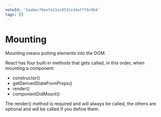 ```yaml
---
noteId: '5aa6ac70eefa11ec8532e34afff9c9b4'
tags: []
---
```


# Mounting

Mounting means putting elements into the DOM.

React has four built-in methods that gets called, in this order, when mounting a component:

- constructor()
- getDerivedStateFromProps()
- render()
- componentDidMount()

The render() method is required and will always be called, the others are optional and will be called if you define them.
